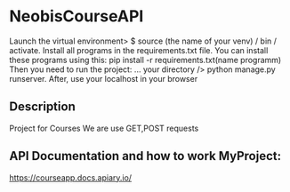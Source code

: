 # NeobisCourseAPI
Launch the virtual environment> $ source (the name of your venv) / bin / activate. 
Install all programs in the requirements.txt file.
You can install these programs using this:
pip install -r requirements.txt(name programm)
Then you need to run the project:
... your directory /> python manage.py runserver.
After, use your localhost in your browser

## Description
Project for Courses
We are use GET,POST requests

## API Documentation and how to work MyProject: 
https://courseapp.docs.apiary.io/
